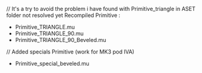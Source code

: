 // It's a try to avoid the problem i have found with Primitive_triangle in ASET folder not resolved yet
Recompiled Primitive :
- Primitive_TRIANGLE.mu
- Primitive_TRIANGLE_90.mu
- Primitive_TRIANGLE_90_Beveled.mu

// Added specials Primitive (work for MK3 pod IVA)
- Primitive_special_beveled.mu
